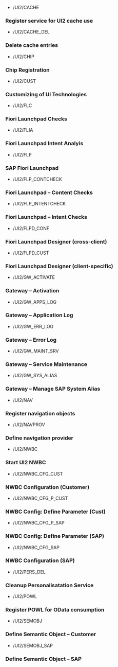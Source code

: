 

- /UI2/CACHE
### Register service for UI2 cache use
- /UI2/CACHE_DEL
### Delete cache entries
- /UI2/CHIP
### Chip Registration
- /UI2/CUST
### Customizing of UI Technologies
- /UI2/FLC
### Fiori Launchpad Checks
- /UI2/FLIA
### Fiori Launchpad Intent Analyis
- /UI2/FLP
### SAP Fiori Launchpad
- /UI2/FLP_CONTCHECK
### Fiori Launchpad – Content Checks
- /UI2/FLP_INTENTCHECK
### Fiori Launchpad – Intent Checks
- /UI2/FLPD_CONF
### Fiori Launchpad Designer (cross-client)
- /UI2/FLPD_CUST
### Fiori Launchpad Designer (client-specific)
- /UI2/GW_ACTIVATE
### Gateway – Activation
- /UI2/GW_APPS_LOG
### Gateway – Application Log
- /UI2/GW_ERR_LOG
### Gateway – Error Log
- /UI2/GW_MAINT_SRV
### Gateway – Service Maintenance
- /UI2/GW_SYS_ALIAS
### Gateway – Manage SAP System Alias
- /UI2/NAV
### Register navigation objects
- /UI2/NAVPROV
### Define navigation provider
- /UI2/NWBC
### Start UI2 NWBC
- /UI2/NWBC_CFG_CUST
### NWBC Configuration (Customer)
- /UI2/NWBC_CFG_P_CUST
### NWBC Config: Define Parameter (Cust)
- /UI2/NWBC_CFG_P_SAP
### NWBC Config: Define Parameter (SAP)
- /UI2/NWBC_CFG_SAP
### NWBC Configuration (SAP)
- /UI2/PERS_DEL
### Cleanup Personalisatation Service
- /UI2/POWL
### Register POWL for OData consumption
- /UI2/SEMOBJ
### Define Semantic Object – Customer
- /UI2/SEMOBJ_SAP
### Define Semantic Object – SAP